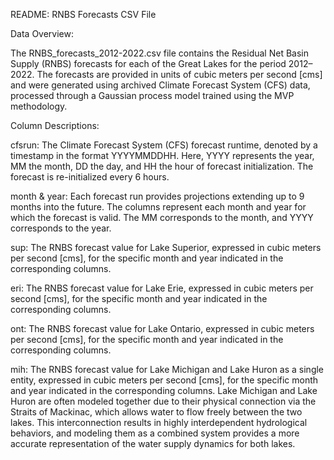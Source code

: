 README: RNBS Forecasts CSV File

Data Overview:

The RNBS_forecasts_2012-2022.csv file contains the Residual Net Basin Supply (RNBS) forecasts for each of the Great Lakes for the period 2012–2022. The forecasts are provided in units of cubic meters per second [cms] and were generated using archived Climate Forecast System (CFS) data, processed through a Gaussian process model trained using the MVP methodology.

Column Descriptions:

cfsrun: The Climate Forecast System (CFS) forecast runtime, denoted by a timestamp in the format YYYYMMDDHH. Here, YYYY represents the year, MM the month, DD the day, and HH the hour of forecast initialization. The forecast is re-initialized every 6 hours.

month & year: Each forecast run provides projections extending up to 9 months into the future. The columns represent each month and year for which the forecast is valid. The MM corresponds to the month, and YYYY corresponds to the year.

sup: The RNBS forecast value for Lake Superior, expressed in cubic meters per second [cms], for the specific month and year indicated in the corresponding columns.

eri: The RNBS forecast value for Lake Erie, expressed in cubic meters per second [cms], for the specific month and year indicated in the corresponding columns.

ont: The RNBS forecast value for Lake Ontario, expressed in cubic meters per second [cms], for the specific month and year indicated in the corresponding columns.

mih: The RNBS forecast value for Lake Michigan and Lake Huron as a single entity, expressed in cubic meters per second [cms], for the specific month and year indicated in the corresponding columns. Lake Michigan and Lake Huron are often modeled together due to their physical connection via the Straits of Mackinac, which allows water to flow freely between the two lakes. This interconnection results in highly interdependent hydrological behaviors, and modeling them as a combined system provides a more accurate representation of the water supply dynamics for both lakes.
